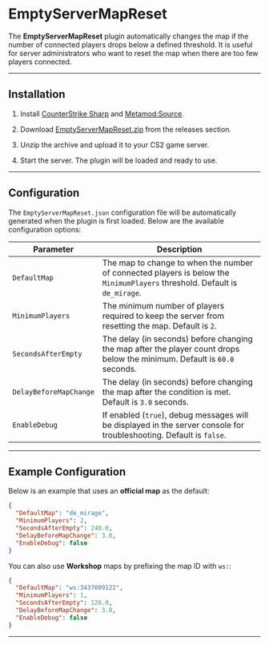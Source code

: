 # EmptyServerMapReset

The **EmptyServerMapReset** plugin automatically changes the map if the number of connected players drops below a defined threshold. It is useful for server administrators who want to reset the map when there are too few players connected.

---

## Installation

1. Install [CounterStrike Sharp](https://github.com/roflmuffin/CounterStrikeSharp) and [Metamod:Source](https://www.sourcemm.net/downloads.php/?branch=master).

2. Download [EmptyServerMapReset.zip](https://github.com/wiruwiru/EmptyServerMapReset-CS2/releases) from the releases section.

3. Unzip the archive and upload it to your CS2 game server.

4. Start the server. The plugin will be loaded and ready to use.

---

## Configuration

The `EmptyServerMapReset.json` configuration file will be automatically generated when the plugin is first loaded. Below are the available configuration options:

| Parameter                | Description                                                                                              |
|--------------------------|----------------------------------------------------------------------------------------------------------|
| `DefaultMap`              | The map to change to when the number of connected players is below the `MinimumPlayers` threshold. Default is `de_mirage`. |
| `MinimumPlayers`          | The minimum number of players required to keep the server from resetting the map. Default is `2`.        |
| `SecondsAfterEmpty`       | The delay (in seconds) before changing the map after the player count drops below the minimum. Default is `60.0` seconds. |
| `DelayBeforeMapChange`    | The delay (in seconds) before changing the map after the condition is met. Default is `3.0` seconds.      |
| `EnableDebug`             | If enabled (`true`), debug messages will be displayed in the server console for troubleshooting. Default is `false`. |

---

## Example Configuration

Below is an example that uses an **official map** as the default:
```json
{
  "DefaultMap": "de_mirage",
  "MinimumPlayers": 2,
  "SecondsAfterEmpty": 240.0,
  "DelayBeforeMapChange": 3.0,
  "EnableDebug": false
}
```

You can also use **Workshop** maps by prefixing the map ID with `ws:`:
```json
{
  "DefaultMap": "ws:3437809122",
  "MinimumPlayers": 1,
  "SecondsAfterEmpty": 120.0,
  "DelayBeforeMapChange": 3.0,
  "EnableDebug": false
}
```

---